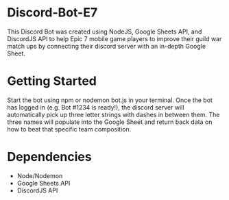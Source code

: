# Discord-Bot-E7
This Discord Bot was created using NodeJS, Google Sheets API, and DiscordJS API to help Epic 7 mobile game players to improve their guild war match ups by connecting their discord server with an in-depth Google Sheet.

# Getting Started
Start the bot using npm or nodemon bot.js in your terminal. Once the bot has logged in (e.g. Bot #1234 is ready!), the discord server will automatically pick up three letter strings with dashes in between them. The three names will populate into the Google Sheet and return back data on how to beat that specific team composition.

# Dependencies
- Node/Nodemon
- Google Sheets API
- DiscordJS API